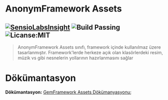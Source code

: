 AnonymFramework Assets
=====================

[![SensioLabsInsight](https://insight.sensiolabs.com/projects/c10623fa-61f9-4d12-a065-f1c3fa22eeb7/mini.png)](https://insight.sensiolabs.com/projects/c10623fa-61f9-4d12-a065-f1c3fa22eeb7) ![Build Passing](https://img.shields.io/travis/joyent/node/v0.6.svg)   ![Licanse:MIT](https://img.shields.io/packagist/l/doctrine/orm.svg)
------------------------
>AnonymFramework Assets sınıfı, framework içinde kullanılmaz üzere tasarlanmıştır.
>Framework'lerde herkeze açık olan klasörlerdeki resim, müzik vs gibi nesnelerin yollarının hazırlanmasını sağlar

Dökümantasyon
===========

**Dökümantasyon:** [GemFramework Assets Dökümanyasyonu](http://gemframework.com/dokumantasyon/siniflar/assets/);

